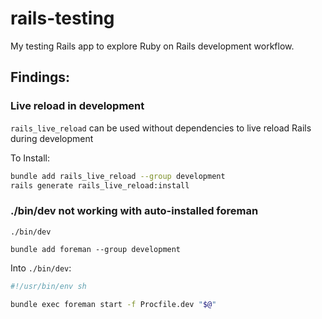 # rails-testing

My testing Rails app to explore Ruby on Rails development workflow.

## Findings:

### Live reload in development

`rails_live_reload` can be used without dependencies to live reload Rails during development

To Install:

```sh
bundle add rails_live_reload --group development
rails generate rails_live_reload:install
```

### ./bin/dev not working with auto-installed foreman

`./bin/dev`

```
bundle add foreman --group development
```

Into `./bin/dev`:

```sh
#!/usr/bin/env sh

bundle exec foreman start -f Procfile.dev "$@"
```
